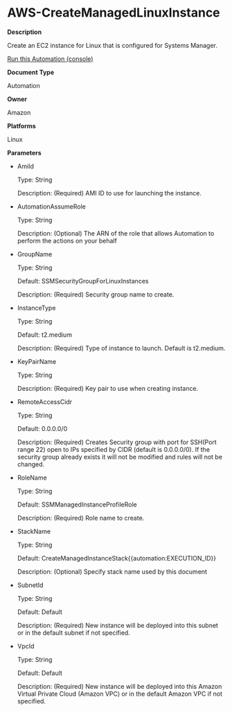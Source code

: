 # AWS\-CreateManagedLinuxInstance<a name="automation-aws-createmanagedlinuxinstance"></a>

**Description**

Create an EC2 instance for Linux that is configured for Systems Manager\.

[Run this Automation \(console\)](https://console.aws.amazon.com/systems-manager/automation/execute/AWS-CreateManagedLinuxInstance)

**Document Type**

Automation

**Owner**

Amazon

**Platforms**

Linux

**Parameters**
+ AmiId

  Type: String

  Description: \(Required\) AMI ID to use for launching the instance\.
+ AutomationAssumeRole

  Type: String

  Description: \(Optional\) The ARN of the role that allows Automation to perform the actions on your behalf
+ GroupName

  Type: String

  Default: SSMSecurityGroupForLinuxInstances

  Description: \(Required\) Security group name to create\.
+ InstanceType

  Type: String

  Default: t2\.medium

  Description: \(Required\) Type of instance to launch\. Default is t2\.medium\.
+ KeyPairName

  Type: String

  Description: \(Required\) Key pair to use when creating instance\.
+ RemoteAccessCidr

  Type: String

  Default: 0\.0\.0\.0/0

  Description: \(Required\) Creates Security group with port for SSH\(Port range 22\) open to IPs specified by CIDR \(default is 0\.0\.0\.0/0\)\. If the security group already exists it will not be modified and rules will not be changed\.
+ RoleName

  Type: String

  Default: SSMManagedInstanceProfileRole

  Description: \(Required\) Role name to create\.
+ StackName

  Type: String

  Default: CreateManagedInstanceStack\{\{automation:EXECUTION\_ID\}\}

  Description: \(Optional\) Specify stack name used by this document
+ SubnetId

  Type: String

  Default: Default

  Description: \(Required\) New instance will be deployed into this subnet or in the default subnet if not specified\.
+ VpcId

  Type: String

  Default: Default

  Description: \(Required\) New instance will be deployed into this Amazon Virtual Private Cloud \(Amazon VPC\) or in the default Amazon VPC if not specified\.